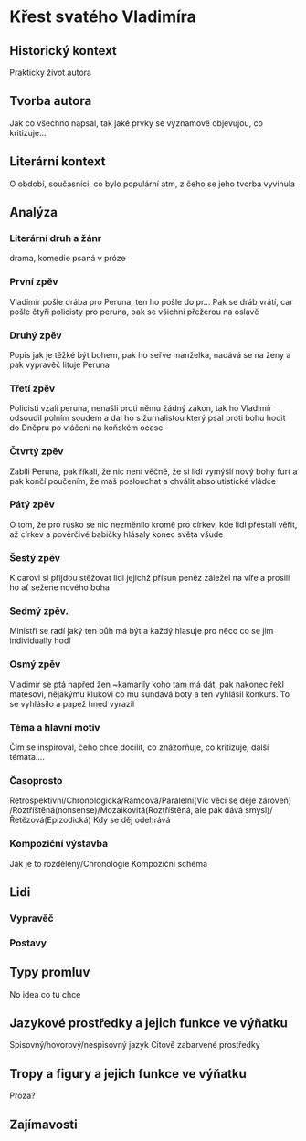 # Křest svatého Vladimíra

## Historický kontext
Prakticky život autora 

## Tvorba autora
Jak co všechno napsal, tak jaké prvky se významově objevujou, co kritizuje...

## Literární kontext
O období, současníci, co bylo populární atm, z čeho se jeho tvorba vyvinula

## Analýza
### Literární druh a žánr
drama, komedie psaná v próze

### První zpěv
Vladimír pošle drába pro Peruna, ten ho pošle do pr...
Pak se dráb vrátí, car pošle čtyři policisty pro peruna, pak se všichni přežerou na oslavě

### Druhý zpěv
Popis jak je těžké být bohem, pak ho seřve manželka, nadává se na ženy a pak vypravěč lituje Peruna

### Třetí zpěv
Policisti vzali peruna, nenašli proti němu žádný zákon, tak ho Vladimír odsoudil polním soudem a dal ho s žurnalistou který psal proti bohu hodit do Dněpru po vláčení na koňském ocase

### Čtvrtý zpěv
Zabili Peruna, pak říkali, že nic není věčně, že si lidi vymýšlí nový bohy furt a pak končí poučením, že máš poslouchat a chválit absolutistické vládce

### Pátý zpěv
O tom, že pro rusko se nic nezměnilo kromě pro církev, kde lidi přestali věřit, až církev a pověrčivé babičky hlásaly konec světa všude

### Šestý zpěv
K carovi si přijdou stěžovat lidi jejichž přísun peněz záležel na víře a prosili ho ať sežene nového boha

### Sedmý zpěv.
Ministři se radí jaký ten bůh má být a každý hlasuje pro něco co se jim individually hodí

###  Osmý zpěv
Vladimír se ptá napřed žen ~kamarily koho tam má dát, pak nakonec řekl matesovi, nějakýmu klukovi co mu sundavá boty a ten vyhlásil konkurs. To se vyhlásilo a papež hned vyrazil

### Téma a hlavní motiv
Čím se inspiroval, čeho chce docílit, co znázorňuje, co kritizuje, další témata....

### Časoprosto
Retrospektivní/Chronologická/Rámcová/Paralelní(Víc věcí se děje zároveň)
/Roztříštěná(nonsense)/Mozaikovitá(Roztříštěná, ale pak dává smysl)/Řetězová(Epizodická)
Kdy se děj odehrává

### Kompoziční výstavba
Jak je to rozdělený/Chronologie
Kompoziční schéma

## Lidi
### Vypravěč

### Postavy

## Typy promluv
No idea co tu chce

## Jazykové prostředky a jejich funkce ve výňatku
Spisovný/hovorový/nespisovný jazyk
Citově zabarvené prostředky

## Tropy a figury a jejich funkce ve výňatku
Próza?

## Zajímavosti
